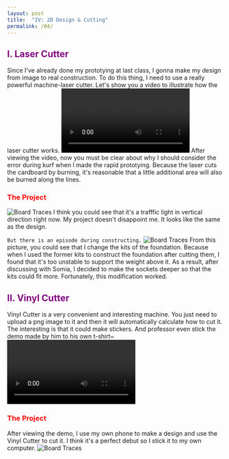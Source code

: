```yaml
---
layout: post
title:  "IV: 2D Design & Cutting"
permalink: /04/
---
```


<h2 style="color:Purple;"> I. Laser Cutter</h2>
Since I've already done my prototying at last class, I gonna make my design from image to real construction. To do this thing, I need to use a really powerful machine-laser cutter. Let's show you a video to illustrate how the laser cutter works.
<video controls>
	<source src="1.mp4" type="video/mp4">
</video>
After viewing the video, now you must be clear about why I should consider the error during kurf when I made the rapid prototying. Because the laser cuts the cardboard by burning, it's reasonable that a little additional area will also be burned along the lines.

<h3 style="color:Red;"> The Project</h3>
<img src="3.jpeg" alt="Board Traces">
I think you could see that it's a trafffic light in vertical direction right now. My project doesn't disappoint me. It looks like the same as the design. 


`But there is an episode during constructing.`
<img src="4.jpeg" alt="Board Traces">
From this picture, you could see that I change the kits of the foundation. Because when I used the former kits to construct the foundation after cutting them, I found that it's too unstable to support the weight above it. As a result, after discussing with Somia, I decided to make the sockets deeper so that the kits could fit more. Fortunately, this modification worked.

<h2 style="color:Purple;"> II. Vinyl Cutter</h2>
Vinyl Cutter is a very convenient and interesting machine. You just need to upload a png image to it and then it will automatically calculate how to cut it. The interesting is that it could make stickers. And professor even stick the demo made by him to his own t-shirt~
<video controls>
	<source src="5.mp4" type="video/mp4">
</video>

<h3 style="color:Red;"> The Project</h3>
After viewing the demo, I use my own phone to make a design and use the Vinyl Cutter to cut it. I think it's a perfect debut so I stick it to my own computer.
<img src="2.jpeg" alt="Board Traces">



